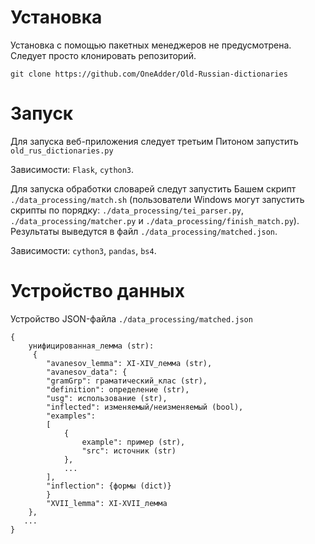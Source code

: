 # Установка
Установка с помощью пакетных менеджеров не предусмотрена. Следует просто клонировать репозиторий.

`git clone https://github.com/OneAdder/Old-Russian-dictionaries`

# Запуск
Для запуска веб-приложения следует третьим Питоном запустить `old_rus_dictionaries.py`

Зависимости: `Flask`, `cython3`.



Для запуска обработки словарей следут запустить Башем скрипт `./data_processing/match.sh` (пользователи Windows могут запустить скрипты по порядку: `./data_processing/tei_parser.py`, `./data_processing/matcher.py` и `./data_processing/finish_match.py`). Результаты выведутся в файл `./data_processing/matched.json`.

Зависимости: `cython3`, `pandas`, `bs4`.

# Устройство данных
Устройство JSON-файла `./data_processing/matched.json`


```
{
    унифицированная_лемма (str):
     {
        "avanesov_lemma": XI-XIV_лемма (str),
        "avanesov_data": {
        "gramGrp": граматический_клас (str),
        "definition": определение (str),
        "usg": использование (str),
        "inflected": изменяемый/неизменяемый (bool),
        "examples": 
        [
            {
                example": пример (str),
                "src": источник (str)
            },
            ...
        ],
        "inflection": {формы (dict)}
        }
        "XVII_lemma": XI-XVII_лемма
    },
   ...
}
```

